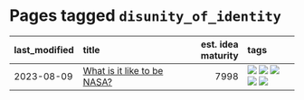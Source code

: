 # Pages tagged `disunity_of_identity`

|last_modified|title|est. idea maturity|tags
|:---|:---|---:|:---|
|2023-08-09|[What is it like to be NASA?](../what_is_it_like_to_be_nasa.md)|7998|[![](https://img.shields.io/badge/tag-disunity_of_identity-c34d1)](../tags/disunity_of_identity.md) [![](https://img.shields.io/badge/tag-organization_as_entity-87ec15)](../tags/organization_as_entity.md) [![](https://img.shields.io/badge/tag-philosophy-35d2ce)](../tags/philosophy.md) [![](https://img.shields.io/badge/tag-society_of_mind-3ed1c7)](../tags/society_of_mind.md) [![](https://img.shields.io/badge/tag-theory_of_mind-67053)](../tags/theory_of_mind.md)|